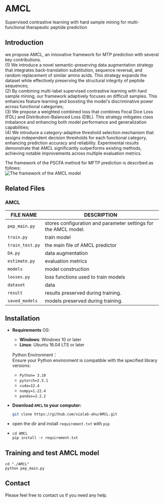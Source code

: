 # AMCL
Supervised contrastive learning with hard sample mining for multi-functional therapeutic peptide prediction
##  Introduction
we propose AMCL, an innovative framework for MTP prediction with several key contributions.  
(1) We introduce a novel semantic-preserving data augmentation strategy that integrates back-translation substitution, sequence reversal, and random replacement of similar amino acids. This strategy expands the dataset while effectively preserving the structural integrity of peptide sequences;   
(2) By combining multi-label supervised contrastive learning with hard sample mining, our framework adaptively focuses on difficult samples. This enhances feature learning and boosting the model's discriminative power across functional categories;  
(3) We propose a weighted combined loss that combines Focal Dice Loss (FDL) and Distribution-Balanced Loss (DBL). This strategy mitigates class imbalance and enhancing both model performance and generalization capabilities;  
(4) We introduce a category-adaptive threshold selection mechanism that assigns independent decision thresholds for each functional category, enhancing prediction accuracy and reliability. Experimental results demonstrate that AMCL significantly outperforms existing methods, achieving notable improvements across multiple evaluation metrics.  

The framework of the PSCFA method for MFTP prediction is described as follows:  
![The framework of the AMCL model](.figures/framework.jpg "The framework of the AMCL model")

##  Related Files  
###   AMCL 
| FILE NAME       | DESCRIPTION                                                     |
|-----------------|-----------------------------------------------------------------|
| `pep_main.py`   | stores configuration and parameter settings for the AMCL model. |
| `train.py`      | train model                                                     |
| `train_test.py` | the main file of AMCL predictor                                 |
| `DA.py`         | data augmentation                                               |
| `estimate.py`   | evaluation metrics                                              |
| `models`        | model construction                                              |
| `losses.py`     | loss functions used to train models                             |
| `dataset`       | data                                                            |
| `result`        | results preserved during training.                              |
| `saved_models`  | models preserved during training.                               |


## Installation
- **Requirements**
    OS:  
     - **Windows**: Windows 10 or later  
     - **Linux**: Ubuntu 16.04 LTS or later

    Python Environment：    
    Ensure your Python environment is compatible with the specified library versions:  
    - `Python= 3.10`
    - `pytorch=2.5.1`
    - `cuda=12.4`
    - `numpy=1.22.4`
    - `pandas=2.2.2`
- **Download `AMCL` to your computer:**
   ```bash
   git clone https://github.com/xialab-ahu/AMCL.git
   ```
- open the dir and install `requirement.txt` with `pip`
- 
  ```
  cd AMCL
  pip install -r requirement.txt
  ```
##  Training and test AMCL model  
   ```shell
   cd "./AMCL"
   python pep_main.py
```
##  Contact
Please feel free to contact us if you need any help.
